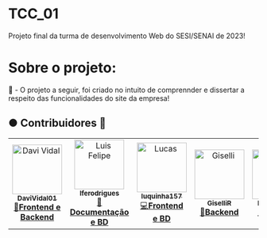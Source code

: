 # TCC_01
Projeto final da turma de desenvolvimento Web do SESI/SENAI de 2023!

# Sobre o projeto:
📌 - O projeto a seguir, foi criado no intuito de comprennder e dissertar a respeito das funcionalidades do site da empresa!
        <h2>● Contribuidores 👥</h2>
        <table align="center" style="justify-content:center;">
          <tr>
            <td align="center"><a href="https://github.com/DaviVidal01"><img src="https://avatars.githubusercontent.com/u/118399810?v=4" width="100px;" alt="Davi Vidal"/><br /><sub><b>DaviVidal01</b></sub></a><br/><a href="https://github.com/DaviVidal01/TCC_Senai/commits?author=DaviVidal01">🎩<span><strong>Frontend e Backend</strong></span></a></td>
            <td align="center"><a href="https://github.com/lferodrigues"><img src="https://avatars.githubusercontent.com/u/65414548?v=4" width="100px;" alt="Luis Felipe"/><br /><sub><b>lferodrigues</b></sub></a><br/><a href="https://github.com/DaviVidal01/TCC_Senai/commits?author=lferodrigues">🚀<span><strong>Documentação e BD</strong></span></a></td>
            <td align="center"><a href="https://github.com/luquinha157"><img src="https://avatars.githubusercontent.com/u/131728136?v=4" width="100px;" alt="Lucas"/><br /><sub><b>luquinha157</b></sub></a><br/><a href="https://github.com/DaviVidal01/TCC_Senai/commits?author=luquinha157">💻<span><strong>Frontend e BD</strong></span></a></td>
            <td align="center"><a href="https://github.com/GiselliR"><img src="https://avatars.githubusercontent.com/u/131727965?v=4" width="100px;" alt="Giselli"/><br /><sub><b>GiselliR</b></sub></a><br/><a href="https://github.com/DaviVidal01/TCC_Senai/commits?author=GiselliR">🎨<span><strong>Backend</strong></span></a></td>
            <td align="center"><a href="https://github.com/Lucianojr11"><img src="https://avatars.githubusercontent.com/u/131815938?v=4" width="100px;" alt="Luciano"/><br /><sub><b>Lucianojr11</b></sub></a><br/><a href="https://github.com/DaviVidal01/TCC_Senai/commits?author=GiselliR">🎨<span><strong>Backend</strong></span></a></td>
            <td align="center"><a href="https://github.com/NathaliaFT"><img src="https://avatars.githubusercontent.com/u/131728233?v=4" width="100px;" alt="Nathali"/><br /><sub><b>NathaliaFT</b></sub></a><br/><a href="https://github.com/DaviVidal01/TCC_Senai/commits?author=GiselliR">🎨<span><strong>Frontend</strong></span></a></td>
            <td align="center"><a href="https://github.com/Luisrenatou"><img src="https://avatars.githubusercontent.com/u/30247421?v=4" width="100px;" alt="Nathali"/><br /><sub><b>Luisrenatou</b></sub></a><br/><a href="https://github.com/DaviVidal01/TCC_Senai/commits?author=GiselliR">🎨<span><strong>Designer</strong></span></a></td>
          </tr>
        </table>

